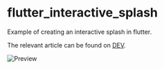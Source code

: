 # flutter_interactive_splash

Example of creating an interactive splash in flutter.

The relevant article can be found on [DEV](https://dev.to/muiz6/create-an-interactive-splash-screen-in-flutter-1d40).

![Preview](https://res.cloudinary.com/practicaldev/image/fetch/s--sprAaWEi--/c_imagga_scale,f_auto,fl_progressive,h_420,q_auto,w_1000/https://dev-to-uploads.s3.amazonaws.com/uploads/articles/nipaoy8pwr5ase4qq7q9.jpg)
